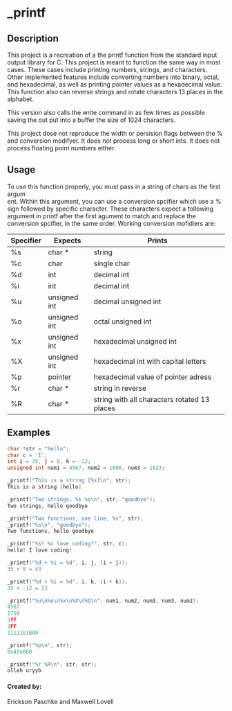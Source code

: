 # _printf

## Description

This project is a recreation of a the printf function from the standard input output library for C. This project is meant to function the same way in most cases. These cases include printing numbers, strings, and characters. Other implemented features include converting numbers into binary, octal, and hexadecimal, as well as printing pointer values as a hexadecimal value. This function also can reverse strings and rotate characters 13 places in the alphabet.

This version also calls the write command in as few times as possible saving the out put into a buffer the size of 1024 characters.

This project dose not reproduce the width or persision flags between the % and conversion modifyer. It does not process long or short ints. It does not process floating point numbers either.

## Usage

To use this function properly, you must pass in a string of chars as the first argum\
ent. Within this argument, you can use a conversion spcifier which use a % sign followed by specific character. These characters expect a following argument in printf after the first agument to match and replace the conversion spcifier, in the same order.
Working conversion mofidiers are:

| Specifier | Expects | Prints|
| ------ | ------ | ------ |
| %s | char * | string
| %c | char | single char
| %d | int | decimal int
| %i | int | decimal int
| %u | unsigned int | decimal unsigned int
| %o | unsigned int | octal unsigned int
| %x | unsigned int | hexadecimal unsigned int
| %X | unsigned int | hexadecimal int with capital letters
| %p | pointer | hexadecimal value of pointer adress
| %r | char * | string in reverse
| %R | char * | string with all characters rotated 13 places

## Examples

```c
char *str = "hello";
char c = 'I';
int i = 35, j = 8, k = -12;
unsigned int num1 = 4567, num2 = 1000, num3 = 1023;

_printf("This is a string [%s]\n", str);
This is a string [hello]

_printf("Two strings, %s %s\n", str, "goodbye");
Two strings, hello goodbye

_printf("Two functions, one line, %s", str);
_printf("%s\n", "goodbye");
Two functions, hello goodbye

_printf("%s! %c love coding!", str, c);
hello! I love coding!

_printf("%d + %i = %d", i, j, (i + j));
35 + 8 = 43

_printf("%d + %i = %d", i, k, (i + k));
35 + -12 = 23

_printf("%u\n%o\n%x\n%X\n%b\n", num1, num2, num3, num3, num2);
4567
1750
3ff
3FF
1111101000

_printf("%p\n", str);
0x45e8b0

_printf("%r %R\n", str, str);
olleh uryyb
```

#### Created by:
Erickson Paschke and Maxwell Lovell